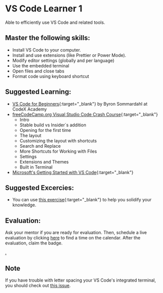 # VS Code Learner 1

Able to efficiently use VS Code and related tools.

## Master the following skills:

* Install VS Code to your computer.
* Install and use extensions (like Prettier or Power Mode).
* Modify editor settings (globally and per language)
* Use the embedded terminal
* Open files and close tabs
* Format code using keyboard shortcut

## Suggested Learning:

* [VS Code for Beginners](https://youtu.be/0fROnrISdZU){:target="_blank"} by Byron Sommardahl at CodeX Academy
* [freeCodeCamp.org Visual Studio Code Crash Course](https://www.youtube.com/watch?v=WPqXP_kLzpo&ab_channel=freeCodeCamp.org){:target="_blank"}
  * Intro
  * Stable build vs Insider´s addition
  * Opening for the first time
  * The layout
  * Customizing the layout with shortcuts
  * Search and Replace
  * More Shortcuts for Working with Files
  * Settings
  * Extensions and Themes
  * Built in Terminal
* [Microsoft's Getting Started with VS Code](https://code.visualstudio.com/docs/introvideos/basics){:target="_blank"}

## Suggested Excercies:

* You can use [this exercise](https://docs.google.com/document/d/14CHbTdab9pN10hCuc5JvQRh4r1_zCBCymKiHMkS8Qrg/edit?usp=sharing){:target="_blank"} to help you solidify your knowledge.

## Evaluation:

Ask your mentor if you are ready for evaluation. Then, schedule a live evaluation by clicking [here](https://calendly.com/codex-evaluations/1-first-steps?a1=VS%20Code%20Learner%201&a2=hpvFRz6yTtu2VvQPyA8LFg) to find a time on the calendar. After the evaluation, claim the badge.

[.](level-1)

## Note

If you have trouble with letter spacing your VS Code's integrated terminal, you should check out [this issue](https://github.com/microsoft/vscode/issues/35681).
